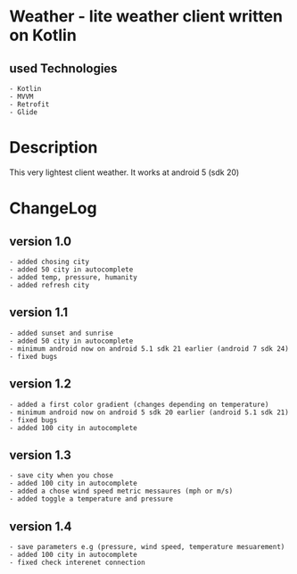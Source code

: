 # Weather - lite weather client written on Kotlin

## used Technologies
    - Kotlin
    - MVVM
    - Retrofit
    - Glide

# Description

This very lightest client weather. It works at android 5 (sdk 20)


# ChangeLog

## version 1.0
    - added chosing city
    - added 50 city in autocomplete
    - added temp, pressure, humanity
    - added refresh city
    
## version 1.1
    - added sunset and sunrise
    - added 50 city in autocomplete
    - minimum android now on android 5.1 sdk 21 earlier (android 7 sdk 24)
    - fixed bugs

## version 1.2
    - added a first color gradient (changes depending on temperature)
    - minimum android now on android 5 sdk 20 earlier (android 5.1 sdk 21) 
    - fixed bugs
    - added 100 city in autocomplete

## version 1.3
    - save city when you chose
    - added 100 city in autocomplete
    - added a chose wind speed metric messaures (mph or m/s)
    - added toggle a temperature and pressure
    
## version 1.4
    - save parameters e.g (pressure, wind speed, temperature mesuarement)
    - added 100 city in autocomplete
    - fixed check interenet connection
    